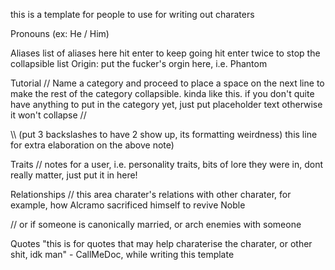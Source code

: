 this is a template for people to use for writing out charaters

Pronouns (ex: He / Him)

Aliases
 list of aliases here
 hit enter to keep going
 hit enter twice to stop the collapsible list
Origin: put the fucker's orgin here, i.e. Phantom

Tutorial
 // Name a category and proceed to place a space on the next line to make the rest of the category collapsible.
  kinda like this. if you don't quite have anything to put in the category yet, just put placeholder  text otherwise it won't collapse
 //
 
 
 \\\ (put 3 backslashes to have 2 show up, its formatting weirdness) this line for extra elaboration on the above note)

Traits
 // notes for a user, i.e. personality traits, bits of lore they were in, dont really matter, just put it in here!
 
Relationships
 // this area charater's relations with other charater, for example, how Alcramo sacrificed himself to revive Noble
 
 // or if someone is canonically married, or arch enemies with someone

Quotes
 "this is for quotes that may help charaterise the charater, or other shit, idk man" - CallMeDoc, while writing this template